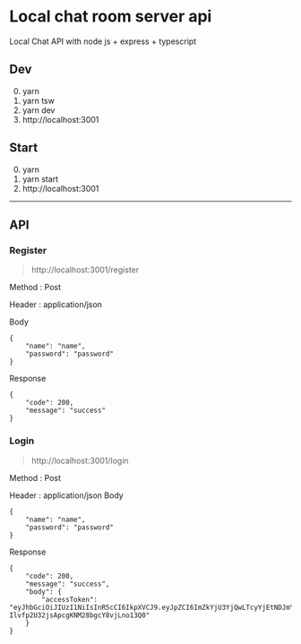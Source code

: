# Local chat room server api

Local Chat API with node js + express + typescript

## Dev

0. yarn
1. yarn tsw
2. yarn dev
3. http://localhost:3001

## Start

0. yarn
1. yarn start
2. http://localhost:3001

<hr/>

## API

### Register

> http://localhost:3001/register

Method : Post

Header : application/json

Body

```
{
    "name": "name",
    "password": "password"
}
```

Response

```
{
    "code": 200,
    "message": "success"
}
```

### Login

> http://localhost:3001/login

Method : Post

Header : application/json
Body

```
{
    "name": "name",
    "password": "password"
}
```

Response

```
{
    "code": 200,
    "message": "success",
    "body": {
        "accessToken": "eyJhbGciOiJIUzI1NiIsInR5cCI6IkpXVCJ9.eyJpZCI6ImZkYjU3YjQwLTcyYjEtNDJmYy1iNWVlLTk5NjMzMDJmNWY2YyIsImlhdCI6MTYyOTc3MjUwM30.bCRgLAcA-Ilvfp2U32jsApcgKNM28bgcY8vjLno13Q0"
    }
}
```
